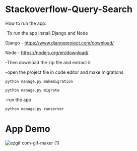 # Stackoverflow-Query-Search

How to run the app:

-To run the app install Django and Node

Django - 
https://www.djangoproject.com/download/

Node - https://nodejs.org/en/download/

-Then download the zip file and extract it

-open the project file in code editor and make migrations
  
    python manage.py makemigration
    
    python manage.py migrate
    
-run the app
  
    python manage.py runserver


# App Demo

![ezgif com-gif-maker (1)](https://user-images.githubusercontent.com/87312638/130920228-e50584b0-c229-42b5-be0c-36f5488fb41d.gif)


